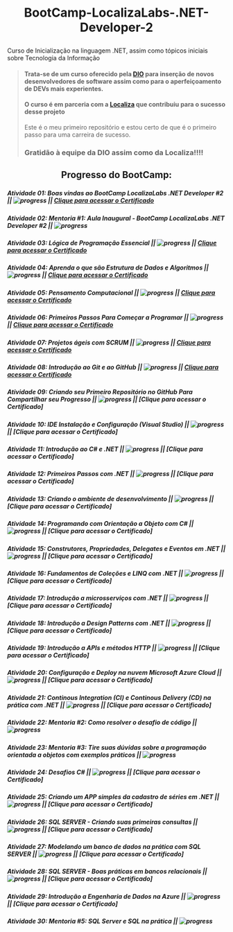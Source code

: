 # <p align="center">BootCamp-LocalizaLabs-.NET-Developer-2</p>
Curso de Inicialização na linguagem .NET, assim como tópicos iniciais sobre Tecnologia da Informação

> #### Trata-se de um curso oferecido pela [DIO](https://web.dio.me/) para inserção de novos desenvolvedores de software assim como para o aperfeiçoamento de DEVs mais experientes.
> #### O curso é em parceria com a [Localiza](https://www.localiza.com/brasil/pt-br) que contribuiu para o sucesso desse projeto
> 
> Este é o meu primeiro repositório e estou certo de que é o primeiro passo para uma carreira de sucesso.
> ### Gratidão à equipe da DIO assim como da Localiza!!!!


## <p align="center">Progresso do BootCamp:</p>

##### Atividade 01: Boas vindas ao BootCamp LocalizaLabs .NET Developer #2 || ![progress](https://progress-bar.dev/100/ "progresso") || [Clique para acessar o Certificado](https://github.com/michel-74/BootCamp-LocalizaLabs-.NET-Developer-2/blob/main/05%20Certificacoes/00%20Certificado%20de%20Boas%20Vindas%20ao%20Bootcamp%20LocalizaLabs.pdf)
##### Atividade 02: Mentoria #1: Aula Inaugural - BootCamp LocalizaLabs .NET Developer #2 || ![progress](https://progress-bar.dev/100/ "progresso")
##### Atividade 03: Lógica de Programação Essencial || ![progress](https://progress-bar.dev/100/ "progresso") || [Clique para acessar o Certificado](https://github.com/michel-74/BootCamp-LocalizaLabs-.NET-Developer-2/blob/main/05%20Certificacoes/02%20Certificado%20de%20Logica%20de%20Programacao%20Essencial.pdf)
##### Atividade 04: Aprenda o que são Estrutura de Dados e Algoritmos || ![progress](https://progress-bar.dev/100/ "progresso") || [Clique para acessar o Certificado](https://github.com/michel-74/BootCamp-LocalizaLabs-.NET-Developer-2/blob/main/05%20Certificacoes/03%20Certificado%20de%20Estrutura%20de%20Dados%20e%20Algoritmo.pdf)
##### Atividade 05: Pensamento Computacional || ![progress](https://progress-bar.dev/100/ "progresso") || [Clique para acessar o Certificado]()
##### Atividade 06: Primeiros Passos Para Começar a Programar || ![progress](https://progress-bar.dev/100/ "progresso") || [Clique para acessar o Certificado]()
##### Atividade 07: Projetos ágeis com SCRUM || ![progress](https://progress-bar.dev/100/ "progresso") || [Clique para acessar o Certificado]()
##### Atividade 08: Introdução ao Git e ao GitHub || ![progress](https://progress-bar.dev/100/ "progresso") || [Clique para acessar o Certificado]()
##### Atividade 09: Criando seu Primeiro Repositório no GitHub Para Compartilhar seu Progresso || ![progress](https://progress-bar.dev/90/ "progresso") || [Clique para acessar o Certificado]
##### Atividade 10: IDE Instalação e Configuração (Visual Studio) || ![progress](https://progress-bar.dev/0/ "progresso") || [Clique para acessar o Certificado]
##### Atividade 11: Introdução ao C# e .NET || ![progress](https://progress-bar.dev/0/ "progresso") || [Clique para acessar o Certificado]
##### Atividade 12: Primeiros Passos com .NET || ![progress](https://progress-bar.dev/0/ "progresso") || [Clique para acessar o Certificado]
##### Atividade 13: Criando o ambiente de desenvolvimento || ![progress](https://progress-bar.dev/0/ "progresso") || [Clique para acessar o Certificado]
##### Atividade 14: Programando com Orientação a Objeto com C# || ![progress](https://progress-bar.dev/0/ "progresso") || [Clique para acessar o Certificado]
##### Atividade 15: Construtores, Propriedades, Delegates e Eventos em .NET || ![progress](https://progress-bar.dev/0/ "progresso") || [Clique para acessar o Certificado]
##### Atividade 16: Fundamentos de Coleções e LINQ com .NET || ![progress](https://progress-bar.dev/0/ "progresso") || [Clique para acessar o Certificado]
##### Atividade 17: Introdução a microsserviços com .NET || ![progress](https://progress-bar.dev/0/ "progresso") || [Clique para acessar o Certificado]
##### Atividade 18: Introdução a Design Patterns com .NET || ![progress](https://progress-bar.dev/0/ "progresso") || [Clique para acessar o Certificado]
##### Atividade 19: Introdução a APIs e métodos HTTP || ![progress](https://progress-bar.dev/0/ "progresso") || [Clique para acessar o Certificado]
##### Atividade 20: Configuração e Deploy na nuvem Microsoft Azure Cloud || ![progress](https://progress-bar.dev/0/ "progresso") || [Clique para acessar o Certificado]
##### Atividade 21: Continous Integration (CI) e Continous Delivery (CD) na prática com .NET || ![progress](https://progress-bar.dev/0/ "progresso") || [Clique para acessar o Certificado]
##### Atividade 22: Mentoria #2: Como resolver o desafio de código || ![progress](https://progress-bar.dev/100/ "progresso")
##### Atividade 23: Mentoria #3: Tire suas dúvidas sobre a programação orientada a objetos com exemplos práticos || ![progress](https://progress-bar.dev/100/ "progresso")
##### Atividade 24: Desafios C# || ![progress](https://progress-bar.dev/0/ "progresso") || [Clique para acessar o Certificado]
##### Atividade 25: Criando um APP simples da cadastro de séries em .NET || ![progress](https://progress-bar.dev/0/ "progresso") || [Clique para acessar o Certificado]
##### Atividade 26: SQL SERVER - Criando suas primeiras consultas || ![progress](https://progress-bar.dev/0/ "progresso") || [Clique para acessar o Certificado]
##### Atividade 27: Modelando um banco de dados na prática com SQL SERVER || ![progress](https://progress-bar.dev/0/ "progresso") || [Clique para acessar o Certificado]
##### Atividade 28: SQL SERVER - Boas práticas em bancos relacionais || ![progress](https://progress-bar.dev/0/ "progresso") || [Clique para acessar o Certificado]
##### Atividade 29: Introdução a Engenharia de Dados na Azure || ![progress](https://progress-bar.dev/0/ "progresso") || [Clique para acessar o Certificado]
##### Atividade 30: Mentoria #5: SQL Server e SQL na prática || ![progress](https://progress-bar.dev/0/ "progresso")
